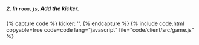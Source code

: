 ##### 2. In `room.js`, Add the kicker.

{% capture code %}
		kicker: '',
{% endcapture %}
{% include code.html copyable=true code=code lang="javascript" file="code/client/src/game.js" %}
